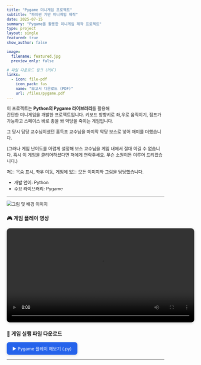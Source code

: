```yaml
---
title: "Pygame 미니게임 프로젝트"
subtitle: "파이썬 기반 미니게임 제작"
date: 2025-07-15
summary: "Pygame을 활용한 미니게임 제작 프로젝트"
type: project
layout: single
featured: true
show_author: false

image:
  filename: featured.jpg
  preview_only: false

# 파일 다운로드 링크 (PDF)
links:
  - icon: file-pdf
    icon_pack: fas
    name: "보고서 다운로드 (PDF)"
    url: /files/pygame.pdf
---
```

이 프로젝트는 **Python의 Pygame 라이브러리**를 활용해  
간단한 미니게임을 개발한 프로젝트입니다. 키보드 방향키로 좌,우로 움직이기, 점프가 가능하고 스페이스 바로 총을 쏴 악당을 죽이는 게임입니다.

그 당시 담당 교수님이셨던 홍득조 교수님을 마지막 악당 보스로 넣어 재미를 더했습니다.

(그러나 게임 난이도를 어렵게 설정해 보스 교수님을 게임 내에서 절대 이길 수 없습니다. 혹시 이 게임을 클리어하셨다면 저에게 연락주세요. 무슨 소원이든 이루어 드리겠습니다.)

저는 목숨 표시, 좌우 이동, 게임에 있는 모든 이미지와 그림을 담당했습니다.

- 개발 언어: Python  
- 주요 라이브러리: Pygame 

---

![그림 및 배경 이미지](/images/pygame.jpg)

### 🎮 게임 플레이 영상

<video controls width="600" style="border-radius:10px;box-shadow:0 2px 10px rgba(0,0,0,0.15);display:block;margin:0 auto;">
  <source src="/videos/pygame.mp4" type="video/mp4">
  브라우저가 video 태그를 지원하지 않습니다.
</video>

### 💾 게임 실행 파일 다운로드

<a href="/files/poop.py" download style="display:inline-block;padding:10px 18px;background-color:#2563eb;color:white;border-radius:8px;text-decoration:none;box-shadow:0 2px 8px rgba(0,0,0,0.15);">
  ▶ Pygame 플레이 해보기 (.py)
</a>

---